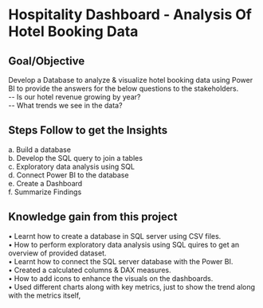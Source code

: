 # Hospitality Dashboard - Analysis Of Hotel Booking Data

## Goal/Objective
Develop a Database to analyze & visualize hotel booking data using Power BI to provide the answers for the below questions to the stakeholders.<br />
-- Is our hotel revenue growing by year?<br />
-- What trends we see in the data?


## Steps Follow to get the Insights
a.	Build a database<br />
b.	Develop the SQL query to join a tables<br />
c.	Exploratory data analysis using SQL<br />
d.	Connect Power BI to the database<br />
e.	Create a Dashboard<br />
f.	Summarize Findings

## Knowledge gain from this project

•	Learnt how to create a database in SQL server using CSV files.<br />
•	How to perform exploratory data analysis using SQL quires to get an overview of provided dataset.<br />
•	Learnt how to connect the SQL server database with the Power BI.<br />
•	Created a calculated columns & DAX measures.<br />
•	How to add icons to enhance the visuals on the dashboards.<br />
•	Used different charts along with key metrics, just to show the trend along with the metrics itself,
